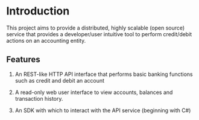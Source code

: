 Introduction
============

This project aims to provide a distributed, highly scalable (open source)
service that provides a developer/user intuitive tool to perform credit/debit
actions on an accounting entity.

Features
--------

1.  An REST-like HTTP API interface that performs basic banking functions such
    as credit and debit an account

2.  A read-only web user interface to view accounts, balances and transaction
    history.

3.  An SDK with which to interact with the API service (beginning with C\#)
